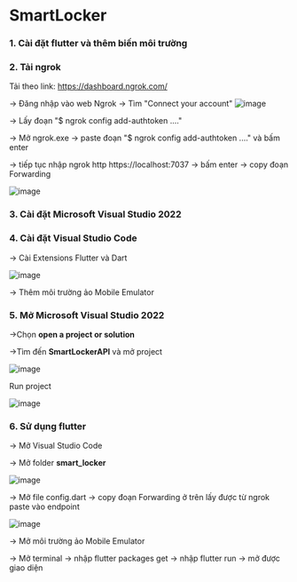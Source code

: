 # SmartLocker
### 1. Cài đặt flutter và thêm biến môi trường
### 2. Tải ngrok
Tải theo link: https://dashboard.ngrok.com/

-> Đăng nhập vào web Ngrok -> Tìm "Connect your account"
![image](https://github.com/Haunguyen42193/SmartLocker/assets/76529425/33a1a09a-cf66-4478-9650-afa9b818c9f0)

-> Lấy đoạn "$ ngrok config add-authtoken ...."

-> Mở ngrok.exe -> paste đoạn "$ ngrok config add-authtoken ...." và bấm enter

-> tiếp tục nhập ngrok http https://localhost:7037 -> bấm enter 
-> copy đoạn Forwarding

![image](https://github.com/Haunguyen42193/SmartLocker/assets/76529425/b1ed68c3-1685-41c9-a67a-c50f6f63ad01)

### 3. Cài đặt Microsoft Visual Studio 2022
### 4. Cài đặt Visual Studio Code
-> Cài Extensions Flutter và Dart

![image](https://github.com/Haunguyen42193/SmartLocker/assets/76529425/6390bb2a-d11b-4420-9f2d-7c963b993f03)

-> Thêm môi trường ảo Mobile Emulator

### 5. Mở Microsoft Visual Studio 2022
->Chọn **open a project or solution** 

->Tìm đến **SmartLockerAPI** và mở project

![image](https://github.com/Haunguyen42193/SmartLocker/assets/76529425/bc4a6190-7b14-4a9d-a923-a36fbd53b459)


Run project

![image](https://github.com/Haunguyen42193/SmartLocker/assets/76529425/0fbd3a80-0ee9-4252-9168-00f010ce47e5)


### 6. Sử dụng flutter
-> Mở Visual Studio Code

-> Mở folder **smart_locker**

![image](https://github.com/Haunguyen42193/SmartLocker/assets/76529425/edf73928-5371-442a-8b36-92a4da8376da)

-> Mở file config.dart -> copy đoạn Forwarding ở trên lấy được từ ngrok paste vào endpoint

![image](https://github.com/Haunguyen42193/SmartLocker/assets/76529425/9d6a3b12-1a52-435d-b90f-f7ccbdd41564)

-> Mở môi trường ảo Mobile Emulator

-> Mở terminal -> nhập flutter packages get -> nhập flutter run -> mở được giao diện 

